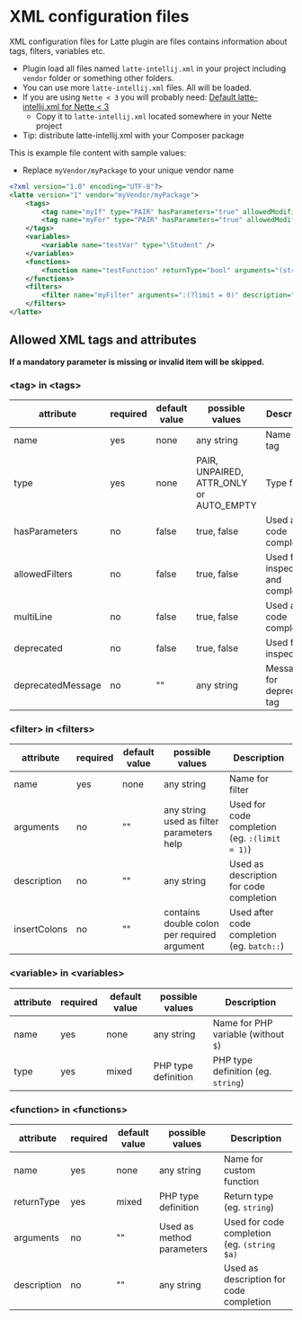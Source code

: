 # XML configuration files

XML configuration files for Latte plugin are files contains information about tags, filters, variables etc.

- Plugin load all files named `latte-intellij.xml` in your project including `vendor` folder or something other folders.
- You can use more `latte-intellij.xml` files. All will be loaded.
- If you are using `Nette < 3` you will probably need: [Default latte-intellij.xml for Nette < 3](https://github.com/nette-intellij/intellij-latte/blob/master/docs/bellowNette3.xml)
  - Copy it to `latte-intellij.xml` located somewhere in your Nette project
- Tip: distribute latte-intellij.xml with your Composer package

This is example file content with sample values:

- Replace `myVendor/myPackage` to your unique vendor name

```xml
<?xml version="1.0" encoding="UTF-8"?>
<latte version="1" vendor="myVendor/myPackage">
    <tags>
        <tag name="myIf" type="PAIR" hasParameters="true" allowedModifiers="false" deprecated="false" deprecatedMessage="MyIf is deprecated, use xxx instead." />
        <tag name="myFor" type="PAIR" hasParameters="true" allowedModifiers="false" multiLine="true" />
    </tags>
    <variables>
        <variable name="testVar" type="\Student" />
    </variables>
    <functions>
        <function name="testFunction" returnType="bool" arguments="(string $moduleName)" description="Test description" />
    </functions>
    <filters>
        <filter name="myFilter" arguments=":(?limit = 0)" description="Test filter description" insertColons=":" />
    </filters>
</latte>
```

## Allowed XML tags and attributes

**If a mandatory parameter is missing or invalid item will be skipped.** 

### &lt;tag&gt; in &lt;tags&gt;

| attribute         | required | default value | possible values                         | Description                          |
|-------------------|----------|---------------|-----------------------------------------|--------------------------------------|
| name              | yes      | none          | any string                              | Name for tag                         |
| type              | yes      | none          | PAIR, UNPAIRED, ATTR_ONLY or AUTO_EMPTY | Type for tag                         |
| hasParameters     | no       | false         | true, false                             | Used after code completion           |
| allowedFilters    | no       | false         | true, false                             | Used for inspections and completions |
| multiLine         | no       | false         | true, false                             | Used after code completion           |
| deprecated        | no       | false         | true, false                             | Used for inspection                  |
| deprecatedMessage | no       | ""            | any string                              | Message for deprecated tag           |

### &lt;filter&gt; in &lt;filters&gt;

| attribute    | required | default value | possible values                               | Description                                   |
|--------------|----------|---------------|-----------------------------------------------|-----------------------------------------------|
| name         | yes      | none          | any string                                    | Name for filter                               |
| arguments    | no       | ""            | any string used as filter parameters help     | Used for code completion (eg. `:(limit = 1)`) |
| description  | no       | ""            | any string                                    | Used as description for code completion       |
| insertColons | no       | ""            | contains double colon per required argument   | Used after code completion (eg. `batch::`)    |

### &lt;variable&gt; in &lt;variables&gt;

| attribute | required | default value | possible values     | Description                         |
|-----------|----------|---------------|---------------------|-------------------------------------|
| name      | yes      | none          | any string          | Name for PHP variable (without `$`) |
| type      | yes      | mixed         | PHP type definition | PHP type definition (eg. `string`)  |

### &lt;function&gt; in &lt;functions&gt;

| attribute   | required | default value | possible values                   | Description                                 |
|-------------|----------|---------------|-----------------------------------|---------------------------------------------|
| name        | yes      | none          | any string                        | Name for custom function                    |
| returnType  | yes      | mixed         | PHP type definition               | Return type (eg. `string`)                  |
| arguments   | no       | ""            | Used as method parameters         | Used for code completion (eg. `(string $a)` |
| description | no       | ""            | any string                        | Used as description for code completion     |